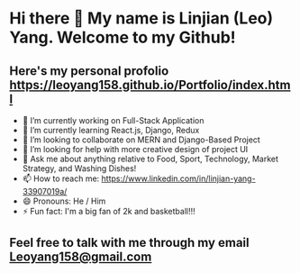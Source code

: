 # Hi there 👋 My name is Linjian (Leo) Yang. Welcome to my Github! 
## Here's my personal profolio https://leoyang158.github.io/Portfolio/index.html

- 🔭 I’m currently working on Full-Stack Application
- 🌱 I’m currently learning React.js, Django, Redux
- 👯 I’m looking to collaborate on MERN and Django-Based Project
- 🤔 I’m looking for help with more creative design of project UI
- 💬 Ask me about anything relative to Food, Sport, Technology, Market Strategy, and Washing Dishes!
- 📫 How to reach me: https://www.linkedin.com/in/linjian-yang-33907019a/
- 😄 Pronouns: He / Him
- ⚡ Fun fact: I'm a big fan of 2k and basketball!!!

## Feel free to talk with me through my email Leoyang158@gmail.com
